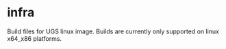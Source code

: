 # infra

Build files for UGS linux image. Builds are currently only supported on linux x64_x86 platforms.